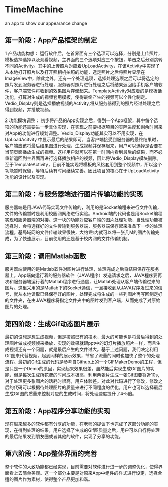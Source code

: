# TimeMachine
an app to show our appearance change 



## 第一阶段：App产品框架的制定

1 产品功能构想：
运行软件后，在首界面有三个选项可以选择，分别是上传照片，模板选择选择以及观看视频，主界面的三个选项对应三个按钮，单击之后分别跳转不同的Activity。其中的上传照片对应着UpLoadActivity，在该Activity中实现了从本地打开照片以及打开照相机拍照的功能，选定照片之后将照片显示在ImageView中，除此之外，还有一个处理选项，选择处理选项之后可以将选定的照片发到服务器进行处理，服务器对照片进行处理之后将结果返回给手机客户端软件，客户端软件将收到的效果图片存储起来。TemplateActivity对应着的是模板话功能，打算对生成的视频套用模板，使得最终产生的视频可以个性化制定。Vedio_Display则是选择播放视频的Activity,将从服务器得到的照片经过处理之后得到视频，并播放视频。

2 功能模块调整：
初步将产品的App实现之后，得到一个App框架，其中每个选项的功能还需要进一步具体实现，在实现之前要根据项目的实际进度和剩余时间来对App的功能进行规划调整。Vedio_Display功能其实可以不用实现，在UpLoadAcitvity 中显示最后的结果即可，当客户端接受到服务器的最终结果时，客户端应该将最后结果图进行处理，生成视频并保存起来，用户可以选择是否要在当前页面播放生成的视频。这样用户就可以在第一时间内看到最后的结果，而不必重新退回到主界面再进行选择播放相应的视频，因此将Vedio_Display模块删除。至于TemplateActivity，目前不能实现将模板的风格套用到整个视频中，所以这个功能暂时保留，等待后续有时间继续完善。因此项目的核心在于UpLoadActivity功能的设计以及实现。

## 第二阶段：与服务器端进行图片传输功能的实现

服务器端是用JAVA代码实现文件传输的，利用的是Socket编程来进行文件传输，文件的传输暂时是利用校园网网络进行实验。Android端的代码也是用Socket编程实现和服务器端的对接。这一块的功能对应客户端的图片处理功能，当处理功能被选择时，会将选择好的文件传输到服务器端，服务器端保存起来准备下一步的处理流程。基局域网的文件传输效果很快，大约1秒内就可以将一张几M的图片传输完成，为了快速展示，目前使用的还是基于校内网的文件传输机制。

## 第三阶段：调用Matlab函数
 
服务器端使用的是Matlab软件对图片进行处理，处理完成之后将结果保存在服务器上。App端向运行着的服务器软件（JAVA程序）发送请求之后，JAVA程序要再次和服务器端运行着的Matlab程序进行通信，让Matlab处理从客户端传输过来的图片。这里采用的是Matlab下的Socket通信，一旦接收到从JAVA程序发过来的信号，就从本地读取已经保存好的图片，处理完成将生成的一些列图片再写回制定好的文件夹，在由JAVA程序将指定文件夹中的图片发到客户端，从而完成了对原始图片的处理。

## 第四阶段：生成Gif动态图片展示
最初的设想是想生成视频，但是按照已有的技术，最大的可能也是将最后得到的处理图片做成视频帧来播放，实现的效果就跟ppt中的幻灯片播放照片一样，而且生成视频还有一个问题，就是最后产生的文件过大。基于上述问题，我们决定利用Gif图来代替视频，起到同样的展示效果，节省了流量的同时也加快了整个的处理流程。最初的Gif生成的代码是参考自Github上的一个GIFMakerDemo的工程，但是只是一个Demo的原因，实现起来效果很差。虽然能后实现生成Gif图片的功能，但是每次生成所花费的时间成本极高，利用两张片生成一张Gif图要将近10s,对于处理更多张图片的话耗时很高，用户体验差。对此对代码进行了修改，修改之后的代码可以根据待处理图片的质量来进行不同程度的优化，用户也可以选择最后生成Gif图的质量来控制对应的生成时间，将处理速度提升了4-5倍。

## 第五阶段：App程序分享功能的实现
现在越来越多的软件都有分享的功能，在老师的提议下也完成了这部分功能的实现，在得到处理的结果，用户选择了生成的Gif图质量之后，用户可以自行将处理的最后结果发到朋友圈或者其他的软件，实现了分享的功能。

## 第六阶段：App整体界面的完善
整个软件的大致功能都已经实现，目前需要对软件进行进一步的调整优化，使得界面看上去简单美观。这一个部分主要是对原来App中组件的样式进行设定，选择合适的图片作为素材，使得整个产品更加和谐。





